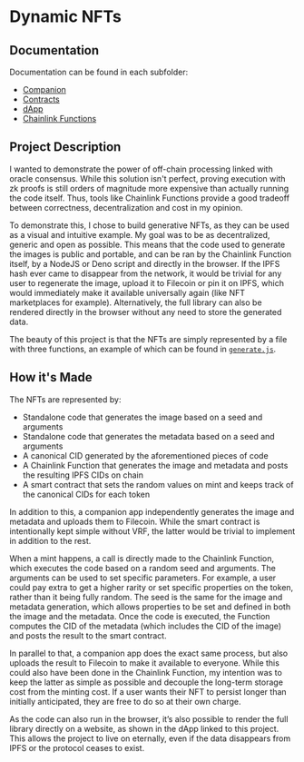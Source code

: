 # Dynamic NFTs

## Documentation

Documentation can be found in each subfolder:

- [Companion](companion/README.md)
- [Contracts](contracts/README.md)
- [dApp](dapp/README.md)
- [Chainlink Functions](functions/README.md)

## Project Description

I wanted to demonstrate the power of off-chain processing linked with oracle consensus. While this solution isn't perfect, proving execution with zk proofs is still orders of magnitude more expensive than actually running the code itself. Thus, tools like Chainlink Functions provide a good tradeoff between correctness, decentralization and cost in my opinion.

To demonstrate this, I chose to build generative NFTs, as they can be used as a visual and intuitive example. My goal was to be as decentralized, generic and open as possible. This means that the code used to generate the images is public and portable, and can be ran by the Chainlink Function itself, by a NodeJS or Deno script and directly in the browser. If the IPFS hash ever came to disappear from the network, it would be trivial for any user to regenerate the image, upload it to Filecoin or pin it on IPFS, which would immediately make it available universally again (like NFT marketplaces for example). Alternatively, the full library can also be rendered directly in the browser without any need to store the generated data.

The beauty of this project is that the NFTs are simply represented by a file with three functions, an example of which can be found in [`generate.js`](functions/generate.js).

## How it's Made

The NFTs are represented by:

- Standalone code that generates the image based on a seed and arguments
- Standalone code that generates the metadata based on a seed and arguments
- A canonical CID generated by the aforementioned pieces of code
- A Chainlink Function that generates the image and metadata and posts the resulting IPFS CIDs on chain
- A smart contract that sets the random values on mint and keeps track of the canonical CIDs for each token

In addition to this, a companion app independently generates the image and metadata and uploads them to Filecoin. While the smart contract is intentionally kept simple without VRF, the latter would be trivial to implement in addition to the rest.

When a mint happens, a call is directly made to the Chainlink Function, which executes the code based on a random seed and arguments. The arguments can be used to set specific parameters. For example, a user could pay extra to get a higher rarity or set specific properties on the token, rather than it being fully random. The seed is the same for the image and metadata generation, which allows properties to be set and defined in both the image and the metadata. Once the code is executed, the Function computes the CID of the metadata (which includes the CID of the image) and posts the result to the smart contract.

In parallel to that, a companion app does the exact same process, but also uploads the result to Filecoin to make it available to everyone. While this could also have been done in the Chainlink Function, my intention was to keep the latter as simple as possible and decouple the long-term storage cost from the minting cost. If a user wants their NFT to persist longer than initially anticipated, they are free to do so at their own charge.

As the code can also run in the browser, it’s also possible to render the full library directly on a website, as shown in the dApp linked to this project. This allows the project to live on eternally, even if the data disappears from IPFS or the protocol ceases to exist.
